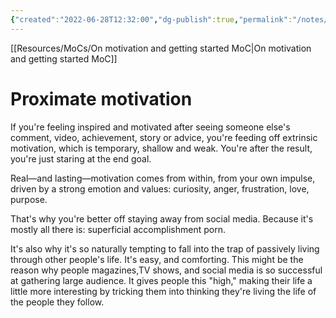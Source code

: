 ```yaml
---
{"created":"2022-06-28T12:32:00","dg-publish":true,"permalink":"/notes/proximate-motivation/","dgPassFrontmatter":true,"updated":"2024-12-22T16:23:59.258+01:00"}
---
```


[[Resources/MoCs/On motivation and getting started MoC\|On motivation and getting started MoC]]
# Proximate motivation
If you're feeling inspired and motivated after seeing someone else's comment, video, achievement, story or advice, you're feeding off extrinsic motivation, which is temporary, shallow and weak. You're after the result, you're just staring at the end goal.

Real—and lasting—motivation comes from within, from your own impulse, driven by a strong emotion and values: curiosity, anger, frustration, love, purpose.

That's why you're better off staying away from social media. Because it's mostly all there is: superficial accomplishment porn.

It's also why it's so naturally tempting to fall into the trap of passively living through other people's life. It's easy, and comforting. This might be the reason why people magazines,TV shows, and social media is so successful at gathering large audience. It gives people this "high," making their life a little more interesting by tricking them into thinking they're living the life of the people they follow.